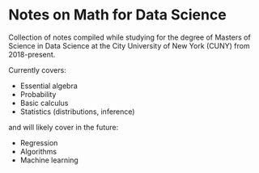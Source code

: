 # Notes on Math for Data Science

Collection of notes compiled while studying for the degree of Masters of
Science in Data Science at the City University of New York (CUNY) from
2018-present.

Currently covers:

* Essential algebra
* Probability
* Basic calculus
* Statistics (distributions, inference)

and will likely cover in the future:

* Regression
* Algorithms
* Machine learning
